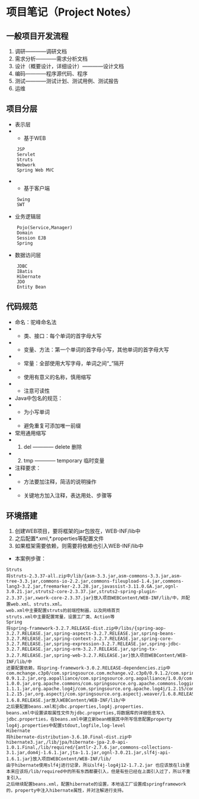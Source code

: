 # 项目笔记（Project Notes）
## 一般项目开发流程
1) 调研————调研文档
2) 需求分析————需求分析文档
3) 设计（概要设计，详细设计）————设计文档
4) 编码————程序源代码、程序
5) 测试————测试计划、测试用例、测试报告
6) 运维
## 项目分层
* 表示层
* * 基于WEB
```
    JSP
    Servlet
    Struts
    Webwork
    Spring Web MVC
```
* * 基于客户端
```
    Swing
    SWT
```
* 业务逻辑层
```
    Pojo(Service,Manager)
    Domain
    Session EJB
    Spring
```
* 数据访问层
```
    JDBC
    IBatis
    Hibernate
    JDO
    Entity Bean
```
## 代码规范
* 命名：驼峰命名法
* * 类、接口：每个单词的首字母大写
* * 变量、方法：第一个单词的首字母小写，其他单词的首字母大写
* * 常量：全部使用大写字母，单词之间“_”隔开
* * 使用有意义的名称，慎用缩写
* * 注意可读性
* Java中包名的规范：
* * 为小写单词
* * 避免重复可添加唯一前缀
* 常用通用缩写
* 1) del ———— delete 删除
* 2) tmp ———— temporary 临时变量
* 注释要求：
* * 方法要加注释，简洁的说明操作
* * 关键地方加入注释，表达用处、步骤等
## 环境搭建
1) 创建WEB项目，要将框架的jar包放在，WEB-INF/lib中
2) 之后配置*.xml,*.properties等配置文件
3) 如果框架需要依赖，则需要将依赖也引入WEB-INF/lib中
* 本案例步骤：
```
Struts
将struts-2.3.37-all.zip中/lib/{asm-3.3.jar,asm-commons-3.3.jar,asm-tree-3.3.jar,commons-io-2.2.jar,commons-fileupload-1.4.jar,commons-lang3-3.2.jar,freemarker-2.3.28.jar,javassist-3.11.0.GA.jar,ognl-3.0.21.jar,struts2-core-2.3.37.jar,struts2-spring-plugin-2.3.37.jar,xwork-core-2.3.37.jar}放入项目WEBContent/WEB-INF/lib/中，并配置web.xml、struts.xml。
web.xml中主要配置struts的前端控制器，以及网络首页
struts.xml中主要配置常量，设置工厂类、Action等
Spring
将spring-framework-3.2.7.RELEASE-dist.zip中/libs/{spring-aop-3.2.7.RELEASE.jar,spring-aspects-3.2.7.RELEASE.jar,spring-beans-3.2.7.RELEASE.jar,spring-context-3.2.7.RELEASE.jar,spring-core-3.2.7.RELEASE.jar,spring-expression-3.2.7.RELEASE.jar,spring-jdbc-3.2.7.RELEASE.jar,spring-orm-3.2.7.RELEASE.jar,spring-tx-3.2.7.RELEASE.jar,spring-web-3.2.7.RELEASE.jar}放入项目WEBContent/WEB-INF/lib/中
还要配置依赖，将spring-framework-3.0.2.RELEASE-dependencies.zip中com.mchange.c3p0/com.springsource.com.mchange.v2.c3p0/0.9.1.2/com.springsource.com.mchange.v2.c3p0-0.9.1.2.jar,org.aopalliance/com.springsource.org.aopalliance/1.0.0/com.springsource.org.aopalliance-1.0.0.jar,org.apache.commons/com.springsource.org.apache.commons.logging/1.1.1/com.springsource.org.apache.commons.logging-1.1.1.jar,org.apache.log4j/com.springsource.org.apache.log4j/1.2.15/com.springsource.org.apache.log4j-1.2.15.jar,org.aspectj/com.springsource.org.aspectj.weaver/1.6.8.RELEASE/com.springsource.org.aspectj.weaver-1.6.8.RELEASE.jar放入WEBContent/WEB-INF/lib/中
之后要配置beans.xml和jdbc.properties,log4j.properties.
beans.xml中设置读取属性文件为jdbc.properties,将数据库的详细信息写入jdbc.properties，在beans.xml中建立新bean根据其中所写信息配置property
log4j.properties中配置stdout,logfile,log-level
Hibernate
将hibernate-distribution-3.6.10.Final-dist.zip中hibernate3.jar,/lib/jpa/hibernate-jpa-2.0-api-1.0.1.Final,/lib/required/{antlr-2.7.6.jar,commons-collections-3.1.jar,dom4j-1.6.1.jar,jta-1.1.jar,ognl-3.0.21.jar,slf4j-api-1.6.1.jar}放入项目WEBContent/WEB-INF/lib/
由于hibernate使用slf4j进行记录，所以slf4j-log4j12-1.7.2.jar 也应该放在lib里
本来应该将/lib/required中的所有东西都要引入，但是有些已经在上面引入过了，所以不重复引入。
之后继续配置beans.xml，配置hibernate的设置，本地话工厂设置成springframework的，property中注入hibernate属性，并对注解进行支持。
```